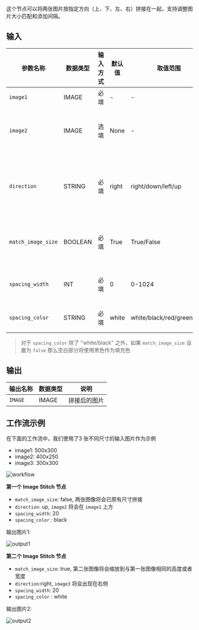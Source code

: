 这个节点可以将两张图片按指定方向（上、下、左、右）拼接在一起，支持调整图片大小匹配和添加间隔。

## 输入

| 参数名称 | 数据类型 | 输入方式 | 默认值 | 取值范围 | 功能说明 |
|----------|----------|----------|---------|----------|----------|
| `image1` | IMAGE | 必填 | - | - | 第一张要拼接的图片 |
| `image2` | IMAGE | 选填 | None | - | 第二张要拼接的图片，如果不提供则只返回第一张图片 |
| `direction` | STRING | 必填 | right | right/down/left/up | 第二张图片的拼接方向：right(右)、down(下)、left(左)、up(上) |
| `match_image_size` | BOOLEAN | 必填 | True | True/False | 是否调整第二张图片的大小以匹配第一张图片的尺寸 |
| `spacing_width` | INT | 必填 | 0 | 0-1024 | 两张图片之间的间隔宽度，必须是偶数 |
| `spacing_color` | STRING | 必填 | white | white/black/red/green/blue | 拼接图片之间间隔的颜色 |

> 对于 `spacing_color` 除了 "white/black" 之外，如果 `match_image_size` 设置为 `false` 那么空白部分将使用黑色作为填充色

## 输出

| 输出名称 | 数据类型 | 说明 |
|----------|----------|------|
| `IMAGE` | IMAGE | 拼接后的图片 |

## 工作流示例

在下面的工作流中，我们使用了3 张不同尺寸的输入图片作为示例

- image1: 500x300
- image2: 400x250
- image3: 300x300

![workflow](./asset/workflow.webp)

**第一个 Image Stitch 节点**

- `match_image_size`: false, 两张图像将会已原有尺寸拼接
- `direction`: up, `image2` 将会在 `image1` 上方
- `spacing_width`: 20
- `spacing_color` : black

输出图片1:

![output1](./asset/output-1.webp)

**第二个 Image Stitch 节点**

- `match_image_size`: true, 第二张图像将会缩放到与第一张图像相同的高度或者宽度
- `direction`:right, `image3` 将会出现在右侧
- `spacing_width`: 20
- `spacing_color` : white

输出图片2:

![output2](./asset/output-2.webp)
